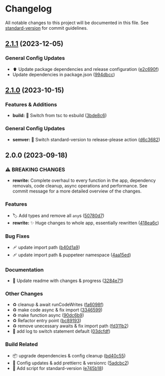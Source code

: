 # Changelog

All notable changes to this project will be documented in this file. See [standard-version](https://github.com/conventional-changelog/standard-version) for commit guidelines.

## [2.1.1](https://github.com/tsdevau/codewars-kata-archiver/compare/v2.1.0...v2.1.1) (2023-12-05)


### General Config Updates

* ⬆️ Update package dependencies and release configuration ([e2c690f](https://github.com/tsdevau/codewars-kata-archiver/commit/e2c690f8d794648e116fe410382ffe36b3c17ce2))
* Update dependencies in package.json ([994dbcc](https://github.com/tsdevau/codewars-kata-archiver/commit/994dbcc389073f85510dd2d7056db6c729578f3a))

## [2.1.0](https://github.com/tsdevau/codewars-kata-archiver/compare/v2.0.0...v2.1.0) (2023-10-15)


### Features & Additions

* **build:** 👷 Switch from tsc to esbuild ([3bde8c6](https://github.com/tsdevau/codewars-kata-archiver/commit/3bde8c6128bd401edcc1f3e35c7a75d535e949b8))


### General Config Updates

* **semver:** 🔧 Switch standard-version to release-please action ([d6c3682](https://github.com/tsdevau/codewars-kata-archiver/commit/d6c3682b341a7aab0d7941559a617eadc018949c))

## 2.0.0 (2023-09-18)


### ⚠ BREAKING CHANGES

* **rewrite:** Complete overhaul to every function in the app, dependency removals, code cleanup, async operations and performance.  See commit message for a more detailed overview of the changes.

### Features

* 🏷️ Add types and remove all `any`s ([50780d7](https://github.com/tsdevau/codewars-kata-archiver/commit/50780d7dd5a2f0cd40ca17d6188267c8d01a27a2))
* **rewrite:** ✨ Huge changes to whole app, essentially rewritten ([418ea6c](https://github.com/tsdevau/codewars-kata-archiver/commit/418ea6c75ae580a8bc433990e3ecd7e0e57ff192))


### Bug Fixes

* 🩹 update import path ([b40d1a9](https://github.com/tsdevau/codewars-kata-archiver/commit/b40d1a988acb6f3f871329f3ffd0026ac8556070))
* 🩹 update import path & puppeteer namespace ([4aa15ed](https://github.com/tsdevau/codewars-kata-archiver/commit/4aa15ed432a750d58b719964da0b16d564f8b2ec))


### Documentation

* 📝 Update readme with changes & progress ([3284e71](https://github.com/tsdevau/codewars-kata-archiver/commit/3284e71805c7aca98d22717bc0ee2d173e0498eb))


### Other Changes

* ♻️ cleanup & await runCodeWrites ([fa6098f](https://github.com/tsdevau/codewars-kata-archiver/commit/fa6098f78f20b65fea8320282a64f5726a32fd8e))
* ♻️ make code async & fix import ([3346599](https://github.com/tsdevau/codewars-kata-archiver/commit/33465994fbfd51c003d11f371a4a8cd03ee109ed))
* ♻️ make function async ([90dc6b9](https://github.com/tsdevau/codewars-kata-archiver/commit/90dc6b9175c204d74f2c875be799224e67754f35))
* ♻️ Refactor entry point ([bc89193](https://github.com/tsdevau/codewars-kata-archiver/commit/bc8919380c8a9edb291c331e7d75160f37697eab))
* ♻️ remove unecessary awaits & fix import path ([fd311b2](https://github.com/tsdevau/codewars-kata-archiver/commit/fd311b25bd7d3f9b48f6a118335e85415969b30f))
* 📝 add log to switch statement default ([03dcfdf](https://github.com/tsdevau/codewars-kata-archiver/commit/03dcfdf4169a49e9dc4cdf815e660883ca57fcc3))


### Build Related

* 📦️ upgrade dependencies & config cleanup ([bd40c55](https://github.com/tsdevau/codewars-kata-archiver/commit/bd40c55244962fa514ec00567652f14743a219a3))
* 🔧 Config updates & add prettierrc & versionrc ([5adcbc2](https://github.com/tsdevau/codewars-kata-archiver/commit/5adcbc2cdc91bf4ad15b940ea978a5ca7730b79d))
* 🔨 Add script for standard-version ([e745b18](https://github.com/tsdevau/codewars-kata-archiver/commit/e745b187c72074e30b2f9a2720f0aa8c89b0ec07))
